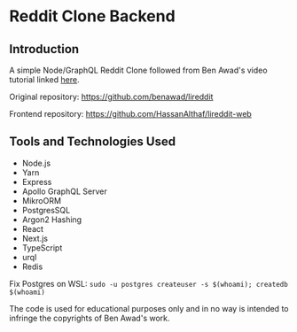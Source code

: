 # Reddit Clone Backend

## Introduction

A simple Node/GraphQL Reddit Clone followed from Ben Awad's video tutorial linked [here](https://www.youtube.com/watch?v=I6ypD7qv3Z8).

Original repository: https://github.com/benawad/lireddit

Frontend repository: https://github.com/HassanAlthaf/lireddit-web

## Tools and Technologies Used

- Node.js
- Yarn
- Express
- Apollo GraphQL Server
- MikroORM
- PostgresSQL
- Argon2 Hashing
- React
- Next.js
- TypeScript
- urql
- Redis

Fix Postgres on WSL:
```sudo -u postgres createuser -s $(whoami); createdb $(whoami)```

The code is used for educational purposes only and in no way is intended to infringe the copyrights of Ben Awad's work.
